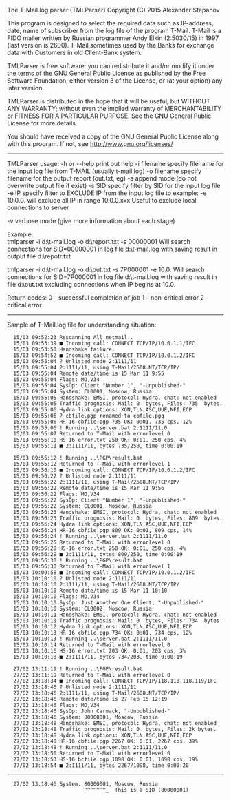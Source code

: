 The T-Mail.log parser (TMLParser)
Copyright (C) 2015 Alexander Stepanov
 
 This program is designed to select the required data such as
IP-address, date, name of subscriber from the log file of the
program T-Mail. T-Mail is a FIDO mailer written by Russian
programmer Andy Elkin (2:5030/15) in 1997 (last version is 2600).
 T-Mail sometimes used by the Banks for exchange data with
Customers in old Client-Bank system.

TMLParser is free software: you can redistribute it and/or modify
it under the terms of the GNU General Public License as published
by the Free Software Foundation, either version 3 of the License,
or (at your option) any later version.

TMLParser is distributed in the hope that it will be useful,
but WITHOUT ANY WARRANTY; without even the implied warranty of
MERCHANTABILITY or FITNESS FOR A PARTICULAR PURPOSE.
See the GNU General Public License for more details.

You should have received a copy of the GNU General Public License
along with this program.  If not, see <http://www.gnu.org/licenses/>

-------------------------------------------------------------

TMLParser usage:
   -h or --help   print out help
   -i filename    specify filename for the input log file from T-MAIL
                  (usually t-mail.log)
   -o filename    specify filename for the output report (out.txt, eg)
   -a             append mode (do not overwrite output file if exist)
   -s SID         specify filter by SID for the input log file
   -e IP          specify filter to EXCLUDE IP from the input log file
                  to example: -e 10.0.0. will exclude all IP in range 10.0.0.xxx
                  Useful to exclude local connections to server
                  
   -v             verbose mode (give more information about each stage)
         
Example:         
tmlparser -i d:\t-mail.log -o d:\report.txt -s 00000001
Will search connections for SID=00000001 in log file d:\t-mail.log
with saving result in output file d:\repotr.txt

tmlparser -i d:\t-mail.log -o d:\out.txt -s 7P000001 -e 10.0.
Will search connections for SID=7P000001 in log file d:\t-mail.log
with saving result in file d:\out.txt excluding connections when
IP begins at 10.0.

Return codes:
   0 - successful completion of job
   1 - non-critical error
   2 - critical error
   
-------------------------------------------------------------

Sample of T-Mail.log file for understanding situation:

	  15/03 09:52:23 Rescanning All netmail..
	  15/03 09:53:39 ■ Incoming call: CONNECT TCP/IP/10.0.1.1/IFC
	  15/03 09:53:50 Handshake failure.
	  15/03 09:54:52 ■ Incoming call: CONNECT TCP/IP/10.0.1.2/IFC
	  15/03 09:55:04 ? Unlisted node 2:1111/11
	  15/03 09:55:04 2:1111/11, using T-Mail/2608.NT/TCP/IP/
	  15/03 09:55:04 Remote date/time is 15 Mar 11 9:55
	  15/03 09:55:04 Flags: MO,V34
	  15/03 09:55:04 SysOp: Client "Number 1", "-Unpublished-"
	  15/03 09:55:04 System: CL0001, Moscow, Russia
	  15/03 09:55:05 Handshake: EMSI, protocol: Hydra, chat: not enabled
	  15/03 09:55:05 Traffic prognosis: Mail: 0  bytes, Files: 735  bytes.
	  15/03 09:55:06 Hydra link options: XON,TLN,ASC,UUE,NFI,ECP
	  15/03 09:55:06 ? cbfile.pgp renamed to cbfile.pgq
	  15/03 09:55:06 HR-16 cbfile.pgp 735 OK: 0:01, 735 cps, 12%
	  15/03 09:55:06 ! Running ..\server.bat 2:1111/11.0
	  15/03 09:55:07 Returned to T-Mail with errorlevel 0
	  15/03 09:55:10 HS-16 error.txt 250 OK: 0:01, 250 cps, 4%
	  15/03 09:55:11 ■ 2:1111/11, bytes 735/250, time 0:00:19
	
	  15/03 09:55:12 ! Running ..\PGP\result.bat
	  15/03 09:55:12 Returned to T-Mail with errorlevel 1
	  15/03 09:56:10 ■ Incoming call: CONNECT TCP/IP/10.0.1.2/IFC
	  15/03 09:56:22 ? Unlisted node 2:1111/11
	  15/03 09:56:22 2:1111/11, using T-Mail/2608.NT/TCP/IP/
	  15/03 09:56:22 Remote date/time is 15 Mar 11 9:56
	  15/03 09:56:22 Flags: MO,V34
	  15/03 09:56:22 SysOp: Client "Number 1", "-Unpublished-"
	  15/03 09:56:22 System: CL0001, Moscow, Russia
	  15/03 09:56:23 Handshake: EMSI, protocol: Hydra, chat: not enabled
	  15/03 09:56:23 Traffic prognosis: Mail: 0  bytes, Files: 809  bytes.
	  15/03 09:56:24 Hydra link options: XON,TLN,ASC,UUE,NFI,ECP
	  15/03 09:56:24 HR-16 cbfile.pgp 809 OK: 0:01, 809 cps, 14%
	  15/03 09:56:24 ! Running ..\server.bat 2:1111/11.0
	  15/03 09:56:25 Returned to T-Mail with errorlevel 0
	  15/03 09:56:28 HS-16 error.txt 250 OK: 0:01, 250 cps, 4%
	  15/03 09:56:29 ■ 2:1111/11, bytes 809/250, time 0:00:19
	  15/03 09:56:30 ! Running ..\PGP\result.bat
	  15/03 09:56:30 Returned to T-Mail with errorlevel 1
	  15/03 10:09:58 ■ Incoming call: CONNECT TCP/IP/10.0.1.2/IFC
	  15/03 10:10:10 ? Unlisted node 2:1111/11
	  15/03 10:10:10 2:1111/11, using T-Mail/2608.NT/TCP/IP/
	  15/03 10:10:10 Remote date/time is 15 Mar 11 10:10
	  15/03 10:10:10 Flags: MO,V34
	  15/03 10:10:10 SysOp: Just Another One Client, "-Unpublished-"
	  15/03 10:10:10 System: CL0002, Moscow, Russia
	  15/03 10:10:11 Handshake: EMSI, protocol: Hydra, chat: not enabled
	  15/03 10:10:11 Traffic prognosis: Mail: 0  bytes, Files: 734  bytes.
	  15/03 10:10:12 Hydra link options: XON,TLN,ASC,UUE,NFI,ECP
	  15/03 10:10:13 HR-16 cbfile.pgp 734 OK: 0:01, 734 cps, 12%
	  15/03 10:10:13 ! Running ..\server.bat 2:1111/11.0
	  15/03 10:10:14 Returned to T-Mail with errorlevel 0
	  15/03 10:10:16 HS-16 error.txt 203 OK: 0:01, 203 cps, 3%
	  15/03 10:10:18 ■ 2:1111/11, bytes 734/203, time 0:00:19
	 
	  27/02 13:11:19 ! Running ..\PGP\result.bat
	  27/02 13:11:19 Returned to T-Mail with errorlevel 0
	  27/02 13:18:34 ■ Incoming call: CONNECT TCP/IP/118.118.118.119/IFC
	  27/02 13:18:46 ? Unlisted node 2:1111/11
	  27/02 13:18:46 2:1111/11, using T-Mail/2608.NT/TCP/IP/
	  27/02 13:18:46 Remote date/time is 27 Feb 15 12:19
	  27/02 13:18:46 Flags: MO,V34
	  27/02 13:18:46 SysOp: John Carmack, "-Unpublished-"
	  27/02 13:18:46 System: 80000001, Moscow, Russia
	  27/02 13:18:48 Handshake: EMSI, protocol: Hydra, chat: not enabled
	  27/02 13:18:48 Traffic prognosis: Mail: 0  bytes, Files: 2k bytes.
	  27/02 13:18:48 Hydra link options: XON,TLN,ASC,UUE,NFI,ECP
	  27/02 13:18:48 HR-16 cbfile.pgp 2267 OK: 0:01, 2267 cps, 39%
	  27/02 13:18:48 ! Running ..\server.bat 2:1111/11.0
	  27/02 13:18:50 Returned to T-Mail with errorlevel 0
	  27/02 13:18:53 HS-16 bcfile.pgp 1098 OK: 0:01, 1098 cps, 19%
	  27/02 13:18:54 ■ 2:1111/11, bytes 2267/1098, time 0:00:20

------------------------------------------------------------

	  27/02 13:18:46 System: 80000001, Moscow, Russia
	                         ^^^^^^^_  This is a SID (80000001)